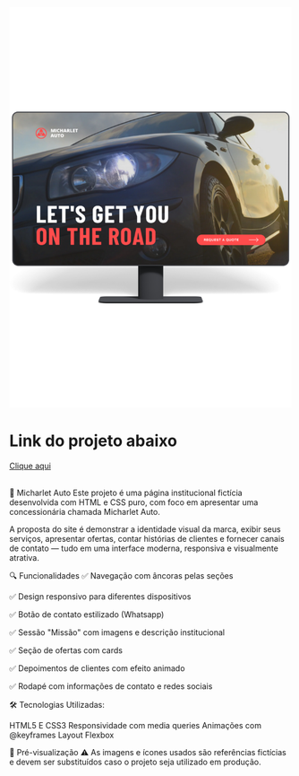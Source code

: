 <img src="https://github.com/Andson-Sillas/PROJECT-MACHARET-AUTO/blob/main/mockup-Micharlet%20Auto.png">
<br>
<h1>Link do projeto abaixo</h1>
<a href="https://andson-sillas.github.io/PROJECT-MACHARET-AUTO/">Clique aqui</a>
<br>
<br>


🚗 Micharlet Auto
Este projeto é uma página institucional fictícia desenvolvida com HTML e CSS puro, com foco em apresentar uma concessionária chamada Micharlet Auto.

A proposta do site é demonstrar a identidade visual da marca, exibir seus serviços, apresentar ofertas, contar histórias de clientes e fornecer canais de contato — tudo em uma interface moderna, responsiva e visualmente atrativa.

🔍 Funcionalidades
✅ Navegação com âncoras pelas seções

✅ Design responsivo para diferentes dispositivos

✅ Botão de contato estilizado (Whatsapp)

✅ Sessão "Missão" com imagens e descrição institucional

✅ Seção de ofertas com cards

✅ Depoimentos de clientes com efeito animado

✅ Rodapé com informações de contato e redes sociais

🛠️ Tecnologias Utilizadas:

HTML5 E CSS3
Responsividade com media queries
Animações com @keyframes
Layout Flexbox

📸 Pré-visualização
⚠️ As imagens e ícones usados são referências fictícias e devem ser substituídos caso o projeto seja utilizado em produção.

